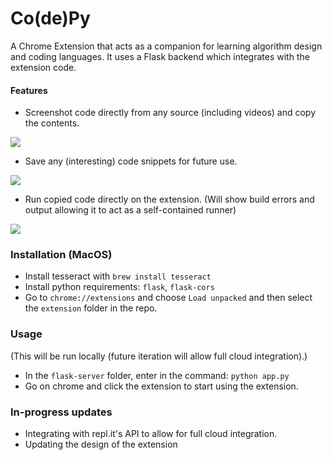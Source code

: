# Co(de)Py

A Chrome Extension that acts as a companion for learning algorithm design and coding languages. It uses a Flask backend which integrates with the extension code.
#### Features
- Screenshot code directly from any source (including videos) and copy the contents.

![](https://media.giphy.com/media/YRnv1dI1lHxXQCKa5r/giphy.gif)

- Save any (interesting) code snippets for future use.

![](https://media.giphy.com/media/dU5VqsHfx8H6tgZlgM/giphy.gif)

- Run copied code directly on the extension. (Will show build errors and output allowing it to act as a self-contained runner)

![](https://media.giphy.com/media/Tdjn6OuSFNt3CYeT3b/giphy.gif)

### Installation (MacOS)

- Install tesseract with `brew install tesseract`
- Install python requirements: `flask`, `flask-cors`
- Go to `chrome://extensions` and choose `Load unpacked` and then select the `extension` folder in the repo.

### Usage

(This will be run locally (future iteration will allow full cloud integration).)
- In the `flask-server` folder, enter in the command: `python app.py`
- Go on chrome and click the extension to start using the extension.

### In-progress updates

- Integrating with repl.it's API to allow for full cloud integration.
- Updating the design of the extension